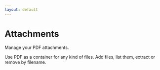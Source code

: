 ```yaml
---
layout: default
---
```


# Attachments

Manage your PDF attachments.

Use PDF as a container for any kind of files.
Add files, list them, extract or remove by filename.